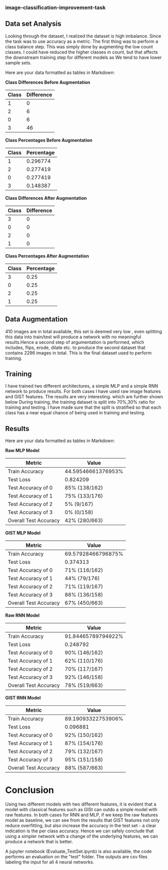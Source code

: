﻿### image-classification-improvement-task

## Data set Analysis
Looking through the dataset, I realized the dataset is high imbalance. Since the task was to use accuracy as a metric. 
The first thing was to perform a class balance step. This was simply done by augmenting the low count classes. 
I could have reduced the higher classes in count, but that affects the downstream training step for different models as
We tend to have lower sample sets. 

Here are your data formatted as tables in Markdown:

**Class Differences Before Augmentation**

| Class | Difference |
|-------|------------|
| 1     | 0          |
| 2     | 6          |
| 0     | 6          |
| 3     | 46         |

**Class Percentages Before Augmentation**

| Class | Percentage |
|-------|------------|
| 1     | 0.296774   |
| 2     | 0.277419   |
| 0     | 0.277419   |
| 3     | 0.148387   |

**Class Differences After Augmentation**

| Class | Difference |
|-------|------------|
| 3     | 0          |
| 0     | 0          |
| 2     | 0          |
| 1     | 0          |

**Class Percentages After Augmentation**

| Class | Percentage |
|-------|------------|
| 3     | 0.25       |
| 0     | 0.25       |
| 2     | 0.25       |
| 1     | 0.25       |


## Data Augmentation
410 images are in total available, this set is deemed very low , even splitting this data into train/test will 
produce a network with no meaningful results.Hence a second step of argumentation is performed, 
which includes, flips, erode, dilate etc. to produce the second dataset that contains 2296 images in total. 
This is the final dataset used to perform training.

## Training 
I have trained two different architectures, a simple MLP and a simple RNN network to produce results.
For both cases I have used raw image features and GIST features. The results are very interesting. 
which are further shown below
During training, the training dataset is split into 70%,30% ratio for training and testing. I have made sure
that the split is stratified so that each class has a near equal chance of being used in training and testing.

## Results
Here are your data formatted as tables in Markdown:

**Raw MLP Model**

| Metric | Value |
|--------|-------|
| Train Accuracy | 44.59546661376953% |
| Test Loss | 0.824209 |
| Test Accuracy of 0 | 85% (138/162) |
| Test Accuracy of 1 | 75% (133/176) |
| Test Accuracy of 2 | 5% (9/167) |
| Test Accuracy of 3 | 0% (0/158) |
| Overall Test Accuracy | 42% (280/663) |

**GIST MLP Model**

| Metric | Value |
|--------|-------|
| Train Accuracy | 69.57928466796875% |
| Test Loss | 0.374313 |
| Test Accuracy of 0 | 71% (116/162) |
| Test Accuracy of 1 | 44% (79/176) |
| Test Accuracy of 2 | 71% (119/167) |
| Test Accuracy of 3 | 86% (136/158) |
| Overall Test Accuracy | 67% (450/663) |

**Raw RNN Model**

| Metric | Value |
|--------|-------|
| Train Accuracy | 91.84465789794922% |
| Test Loss | 0.248792 |
| Test Accuracy of 0 | 90% (146/162) |
| Test Accuracy of 1 | 62% (110/176) |
| Test Accuracy of 2 | 70% (117/167) |
| Test Accuracy of 3 | 92% (146/158) |
| Overall Test Accuracy | 78% (519/663) |

**GIST RNN Model**

| Metric | Value |
|--------|-------|
| Train Accuracy | 89.19093322753906% |
| Test Loss | 0.096881 |
| Test Accuracy of 0 | 92% (150/162) |
| Test Accuracy of 1 | 87% (154/176) |
| Test Accuracy of 2 | 79% (132/167) |
| Test Accuracy of 3 | 95% (151/158) |
| Overall Test Accuracy | 88% (587/663) |

# Conclusion
Using two different models with two different features, it is evident that a model with classical features such as GISt can outdo a simple model with raw features. In both cases for RNN and MLP, if we keep the raw features model
as baseline, we can see from the results that GIST features not only reduce overfitting, but also increase the accuracy in the test set - a clear indication is the per class accuracy. Hence we can safely conclude that using a simpler network with a change of the underlying features, 
we can produce a network that is better. 

A jupyter notebook (Evaluate_TestSet.ipynb) is also available, the code performs an evaluation on the "test" folder. The outputs are csv files labeling
the input for all 4 neural networks. 
